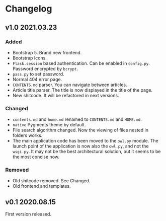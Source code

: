# Changelog

## v1.0 2021.03.23

### Added

- Bootstrap 5. Brand new frontend.
- Bootstrap Icons.
- `Flask.session` based authentication. Can be enabled in `config.py`. Password encrypted by `bcrypt`.
- `pass.py` to set password.
- Normal 404 error page.
- `CONTENTS.md` parser. You can navigate between articles.
- Article title parser. The title is now displayed in the title of the page.
- New shitcode. It will be refactored in next versions.

### Changed

- `contents.md` and `home.md` renamed to `CONTENTS.md` and `HOME.md`.
- `native` Pygments theme by default.
- File search algorithm changed. Now the viewing of files nested in folders works.
- The main application code has been moved to the `owl.py` module. The launch point of the application is now also the `owl.py`, and not the `wsgi.py`. It may not be the best architectural solution, but it seems to be the most concise now.

### Removed

- Old shitcode removed. See Changed.
- Old frontend and templates.

## v0.1 2020.08.15

First version released.
